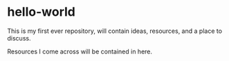 # hello-world
This is my first ever repository, will contain ideas, resources, and a place to discuss.


Resources I come across will be contained in here.
